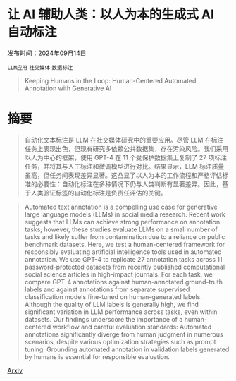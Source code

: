 # 让 AI 辅助人类：以人为本的生成式 AI 自动标注

发布时间：2024年09月14日

`LLM应用` `社交媒体` `数据标注`

> Keeping Humans in the Loop: Human-Centered Automated Annotation with Generative AI

# 摘要

> 自动化文本标注是 LLM 在社交媒体研究中的重要应用。尽管 LLM 在标注任务上表现出色，但现有研究多依赖公共数据集，存在污染风险。我们采用以人为中心的框架，使用 GPT-4 在 11 个受保护数据集上复制了 27 项标注任务，并将其与人工标注和微调模型进行对比。结果显示，LLM 标注质量虽高，但任务间表现差异显著。这凸显了以人为本的工作流程和严格评估标准的必要性：自动化标注在多种情况下仍与人类判断有显著差异。因此，基于人类验证标签的自动化标注是负责任评估的关键。

> Automated text annotation is a compelling use case for generative large language models (LLMs) in social media research. Recent work suggests that LLMs can achieve strong performance on annotation tasks; however, these studies evaluate LLMs on a small number of tasks and likely suffer from contamination due to a reliance on public benchmark datasets. Here, we test a human-centered framework for responsibly evaluating artificial intelligence tools used in automated annotation. We use GPT-4 to replicate 27 annotation tasks across 11 password-protected datasets from recently published computational social science articles in high-impact journals. For each task, we compare GPT-4 annotations against human-annotated ground-truth labels and against annotations from separate supervised classification models fine-tuned on human-generated labels. Although the quality of LLM labels is generally high, we find significant variation in LLM performance across tasks, even within datasets. Our findings underscore the importance of a human-centered workflow and careful evaluation standards: Automated annotations significantly diverge from human judgment in numerous scenarios, despite various optimization strategies such as prompt tuning. Grounding automated annotation in validation labels generated by humans is essential for responsible evaluation.

[Arxiv](https://arxiv.org/abs/2409.09467)